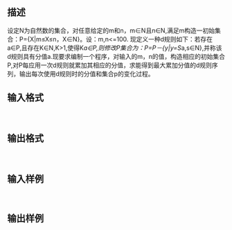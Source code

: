## 描述

设定N为自然数的集合，对任意给定的m和n，m∈N且n∈N,满足m构造一初始集合：P={X|m≤X≤n，X∈N}。设：m,n<=100. 现定义一种d规则如下：若存在a∈P,且存在K∈N,K>1,使得K*a∈P,则修改P集合为：P=P－{y|y=S*a,s∈N},并称该d规则具有分值a.现要求编制一个程序，对输入的m，n的值，构造相应的初始集合P,对P每应用一次d规则就累加其相应的分值，求能得到最大累加分值的d规则序列，输出每次使用d规则时的分值和集合p的变化过程。 

## 输入格式

 

## 输出格式

 

## 输入样例

```plaintext
 
```

## 输出样例

```plaintext
 
```



 



 

